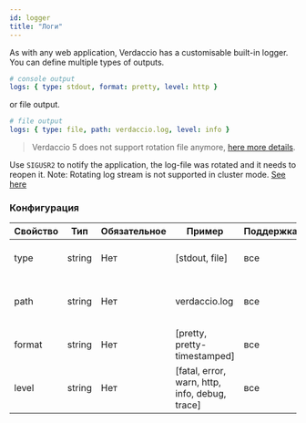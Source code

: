 ```yaml
---
id: logger
title: "Логи"
---
```


As with any web application, Verdaccio has a customisable built-in logger. You can define multiple types of outputs.

```yaml
# console output
logs: { type: stdout, format: pretty, level: http }
```

or file output.

```yaml
# file output
logs: { type: file, path: verdaccio.log, level: info }
```

> Verdaccio 5 does not support rotation file anymore, [here more details](https://verdaccio.org/blog/2021/04/14/verdaccio-5-migration-guide#pinojs-is-the-new-logger).

Use `SIGUSR2` to notify the application, the log-file was rotated and it needs to reopen it. Note: Rotating log stream is not supported in cluster mode. [See here](https://github.com/trentm/node-bunyan#stream-type-rotating-file)

### Конфигурация

| Свойство | Тип    | Обязательное | Пример                                         | Поддержка | Описание                                            |
| -------- | ------ | ------------ | ---------------------------------------------- | --------- | --------------------------------------------------- |
| type     | string | Нет          | [stdout, file]                                 | все       | определяет устройство вывода                        |
| path     | string | Нет          | verdaccio.log                                  | все       | если type - это файл, то местоположение этого файла |
| format   | string | Нет          | [pretty, pretty-timestamped]                   | все       | форматирование выходных данных                      |
| level    | string | Нет          | [fatal, error, warn, http, info, debug, trace] | все       | уровень подробности логов                           |
